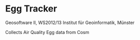 Egg Tracker
==========

Geosoftware II, WS2012/13
Institut für Geoinformatik, Münster

Collects Air Quality Egg data from Cosm